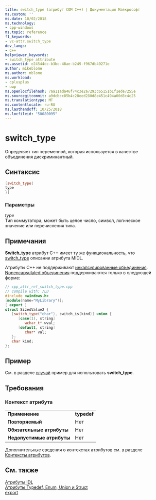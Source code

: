 ```yaml
---
title: switch_type (атрибут COM C++) | Документация Майкрософт
ms.custom: ''
ms.date: 10/02/2018
ms.technology:
- cpp-windows
ms.topic: reference
f1_keywords:
- vc-attr.switch_type
dev_langs:
- C++
helpviewer_keywords:
- switch_type attribute
ms.assetid: e24544dc-b3bc-48ae-b249-f967db49271e
author: mikeblome
ms.author: mblome
ms.workload:
- cplusplus
- uwp
ms.openlocfilehash: 7aa11ada46f74c3e2a7293c65151b1f1ede7255e
ms.sourcegitcommit: a9dcbcc85b4c28eed280d8e451c494a00d8c4c25
ms.translationtype: MT
ms.contentlocale: ru-RU
ms.lasthandoff: 10/25/2018
ms.locfileid: "50080095"
---
```

# <a name="switchtype"></a>switch_type

Определяет тип переменной, которая используется в качестве объединения дискриминантный.

## <a name="syntax"></a>Синтаксис

```cpp
[switch_type(
type
}]
```

### <a name="parameters"></a>Параметры

*type*<br/>
Тип коммутатора, может быть целое число, символ, логическое значение или перечисления типа.

## <a name="remarks"></a>Примечания

**Switch_type** атрибут C++ имеет ту же функциональность, что [switch_type](/windows/desktop/Midl/switch-type) описании атрибута MIDL.

Атрибуты C++ не поддерживают [инкапсулированные объединения](/windows/desktop/Midl/encapsulated-unions). [Nonencapsulated объединения](/windows/desktop/Midl/nonencapsulated-unions) поддерживаются только в следующей форме:

```cpp
// cpp_attr_ref_switch_type.cpp
// compile with: /LD
#include <windows.h>
[module(name="MyLibrary")];
[ export ]
struct SizedValue2 {
   [switch_type("char"), switch_is(kind)] union {
      [case(1), string]
         wchar_t* wval;
      [default, string]
         char* val;
   };
   char kind;
};
```

## <a name="example"></a>Пример

См. в разделе [случай](case-cpp.md) пример для использовать **switch_type**.

## <a name="requirements"></a>Требования

### <a name="attribute-context"></a>Контекст атрибута

|||
|-|-|
|**Применение**|**typedef**|
|**Повторяемый**|Нет|
|**Обязательные атрибуты**|Нет|
|**Недопустимые атрибуты**|Нет|

Дополнительные сведения о контекстах атрибутов см. в разделе [Контексты атрибутов](cpp-attributes-com-net.md#contexts).

## <a name="see-also"></a>См. также

[Атрибуты IDL](idl-attributes.md)<br/>
[Атрибуты Typedef, Enum, Union и Struct](typedef-enum-union-and-struct-attributes.md)<br/>
[export](export.md)